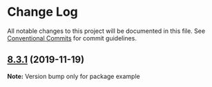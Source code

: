 # Change Log

All notable changes to this project will be documented in this file.
See [Conventional Commits](https://conventionalcommits.org) for commit guidelines.

## [8.3.1](https://github.com/meltedspark/angular-builders/compare/example@8.3.0...example@8.3.1) (2019-11-19)

**Note:** Version bump only for package example
